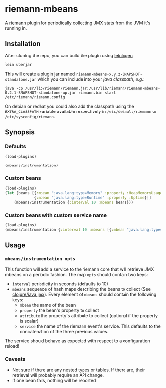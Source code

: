 # riemann-mbeans

A [riemann](http://riemann.io/) plugin for periodically collecting JMX stats from the JVM it's running in.

## Installation

After cloning the repo, you can build the plugin using [leiningen](/technomancy/leiningen)

```
lein uberjar
```

This will create a plugin jar named `riemann-mbeans-x.y.z-SNAPSHOT-standalone.jar` which you can include into your *java classpath*, *e.g.*:

```
java -cp /usr/lib/riemann/riemann.jar:/usr/lib/riemann/riemann-mbeans-0.2.1-SNAPSHOT-standalone-up.jar riemann.bin start /etc/riemann/riemann.config
```

On debian or redhat you could also add the classpath using the `EXTRA_CLASSPATH` variable available respectively in `/etc/default/riemann` or `/etc/sysconfig/riemann`.

## Synopsis

### Defaults

```clojure
(load-plugins)

(mbeans/instrumentation)
```

### Custom beans

```clojure
(load-plugins)
(let [beans [{:mbean "java.lang:type=Memory" :property :HeapMemoryUsage :attribute :used}
             {:mbean "java.lang:type=Runtime" :property :Uptime}]]
	(mbeans/instrumentation {:interval 10 :mbeans beans}))
```

### Custom beans with custom service name

```clojure
(load-plugins)
(mbeans/instrumentation {:interval 10 :mbeans [{:mbean "java.lang:type=Runtime" :property :Uptime :service "the jvm's uptime"}]})
```

## Usage

### `mbeans/instrumentation opts`

This function will add a service to the riemann core that will retrieve JMX mbeans on a periodic fashion.
The map `opts` should contain two keys:

* `interval` periodicity in seconds (defaults to 10)
* `mbeans` sequence of hash maps describing the beans to collect (See [clojure/java.jmx](https://github.com/clojure/java.jmx)). Every element of `mbeans` should contain the following keys:
  * `mbean` the name of the bean
  * `property` the bean's property to collect
  * `attribute` the property's attribute to collect (optional if the property is scalar)
  * `service` the name of the riemann event's service. This defaults to the concatenation of the three previous values.

The service should behave as expected with respect to a configuration reload!

### Caveats

* Not sure if there are any nested types or tables. If there are, their retrieval will probably require an API change.
* If one bean fails, nothing will be reported

